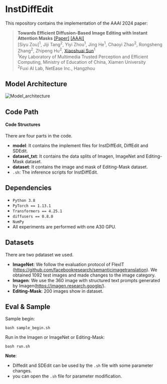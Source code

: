 # InstDiffEdit
This repository contains the implementation of the AAAI 2024 paper:
> **Towards Efficient Diffusion-Based Image Editing with Instant Attention Masks** 
> [[Paper]](https://arxiv.org/abs/2401.07709) [[AAAI]](https://ojs.aaai.org/index.php/AAAI/article/view/28622)<br>
> [Siyu Zou]<sup>1</sup>, Jiji Tang<sup>2</sup>, Yiyi Zhou<sup>1</sup>, Jing He<sup>1</sup>, Chaoyi Zhao<sup>2</sup>, Rongsheng Zhang<sup>2</sup>, Zhipeng Hu<sup>2</sup>, [Xiaoshuai Sun](https://sites.google.com/view/xssun)<sup>1</sup><br>
><sup>1</sup>Key Laboratory of Multimedia Trusted Perception and Efficient Computing, Ministry of Education of China, Xiamen University<br>
> <sup>2</sup>Fuxi AI Lab, NetEase Inc., Hangzhou
 
 ## Model Architecture
![Model_architecture](https://github.com/xiaotianqing/InstDiffEdit/blob/main/figure/instdiffedit.jpg)


## Code Path

#### Code Structures
There are four parts in the code.
- **model**: It contains the implement files for InstDiffEdit, DiffEdit and SDEdit.
- **dataset_txt**: It contains the data splits of Imagen, ImageNet and Editing-Mask dataset.
- **dataset**: It contains the image and mask of Editing-Mask dataset.
- `.sh`: The inference scripts for InstDiffEdit.

## Dependencies

- ```Python 3.8```
- ```PyTorch == 1.13.1```
- ```Transformers == 4.25.1```
- ```diffusers == 0.8.0```
- ```NumPy```
- All experiments are performed with one A30 GPU.

## Datasets
There are two pdataset we used.
- **ImageNet**: We follow the evaluation protocol of FlexIT (https://github.com/facebookresearch/semanticimagetranslation). We obtained 1092 test images and made changes to the image category.
- **Imagen**: We use the 360 image with structured text prompts generated by Imagen(https://imagen.research.google/).
- **Editing-Mask**: 200 images show in dataset.

## Eval & Sample

Sample begin:
```shell
bash sample_begin.sh
```

Run in the Imagen or ImageNet or Editing-Mask:

```shell
bash run.sh
```

**Note**: 
- Diffedit and SDEdit can be used by the `.sh` file with some parameter changes.
- you can open the `.sh` file for parameter modification.
